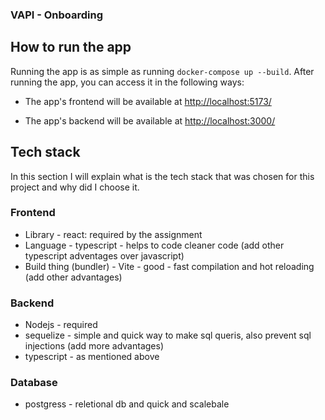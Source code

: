 ### VAPI - Onboarding

## How to run the app

Running the app is as simple as running `docker-compose up --build`. After running the app, you can access it in the following ways:

* The app's frontend will be available at [http://localhost:5173/](http://localhost:5173/)

* The app's backend will be available at [http://localhost:3000/](http://localhost:3000/)


## Tech stack

In this section I will explain what is the tech stack that was chosen for this project and why did I choose it.

### Frontend 

- Library - react: required by the assignment
- Language - typescript - helps to code cleaner code (add other typescript adventages over javascript)
- Build thing (bundler) - Vite - good - fast compilation and hot reloading (add other advantages)

### Backend

- Nodejs - required
- sequelize - simple and quick way to make sql queris, also prevent sql injections (add more advantages)
- typescript - as mentioned above

### Database

- postgress - reletional db and quick and scalebale